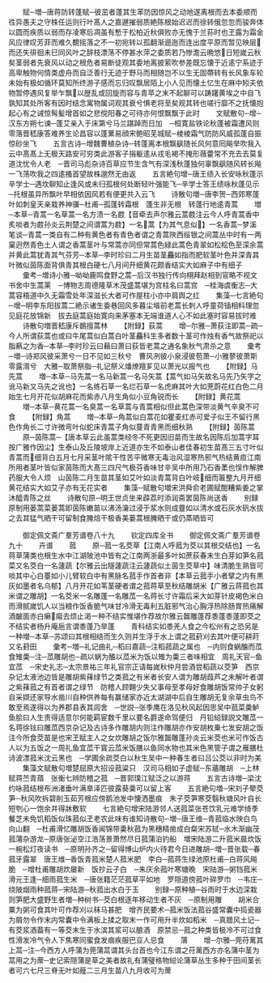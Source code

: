 <!-- { "loadSidebar": true } -->
　　赋─増─唐蒋防转蓬赋─彼茁者蓬其生苯防因惊风之动地遂离根而去本委顺而徃异愚夫之守株任运则行叶髙人之嘉遯摧弱质絶陈根始迟迟而徐转俄忽忽而骏奔体以圆而疾质以弱而存凌寒后凋虽有慙于松柏近秋俱败亦无愧于兰荪时也玊露为霜金风应律叹芳菲而难久覩摇落之不一初宛转以孤翻渐逦迤而连出度平原而暂见映层而还失徘徊未巳同风叶之辞枝漂荡不停甚水萍之委质若乃惨澹云晩悠日短嵗云秋矣茎弱者先衰风以动之根危者易断徒观其委地离披萦吹参差既忘懐于近逺宁系迹于高卑触物何情类虚舟而自泛善行无迹于野马而相随岂不以生无固蔕转有长风象车轮未始有极如循环莫知所终游子感而忘归叹飘居陌上小人见而懐土忆生在麻中矧夫依物暂停遇风复举乍飘以歴乱或回旋而容与青苹之末不起聊可以踌躇黄埃之中自飞孰知其处所客有因时结念寓物属词观其衰兮惧老将至矣观其转也嗟行靡不之抚懐抱起心有之诫惊髩髪增首如之悲傥阳春之可待亦何恨飘飘于此时
　　文赋散句─增─汉东方朔七谏─蓬艾亲入于床第兮马兰踸踔而日加　─桓寛盐铁论秋蓬被霜遭风则零落晋嵇康答难养生论昌容以蓬蔂易顔宋鲍昭芜城赋─棱棱霜气防防风威孤蓬自振惊砂坐飞
　　五言古诗─增魏曹植杂诗─转蓬离本根飘飖随长风何意囘飚举吹我入云中髙髙上无极天路安可穷类此游客子捐躯逺从戎毛褐不掩形薇藿常不充去去莫复道沈忧令人老　─晋司马彪杂诗百草应节生含气有深浅秋蓬独何辜飘飖随风转长飚一飞荡吹我之四逺搔首望故株邈然无由返
　　五言絶句增─唐王绩入长安咏秋蓬示辛学士─遇坎聊知止逢风或未归孤根何处断轻叶强能飞─辛学士答王绩咏秋蓬见示─托根虽异所飘叶早相依因风若有便更共入云飞
　　诗散句増─唐李贺─西郊寒蓬叶如刺皇天亲栽养神骥─杜甫─孤蓬转霜根　蓬生非无根　转蓬行地逺青蒿
　　増─本草─青蒿一名草蒿一名方溃一名菣【音牵去声尔雅云蒿菣注云今人呼青蒿香中炙啖者为菣孙炎云荆楚之间谓蒿为菣】一名蒿【为其气息似】一名香蒿─梦溪笔谈─青蒿一类自有二种有黄色者有青色者谓之青蒿陜西绥银之间蒿丛中时有一两窠迥然青色土人谓之香蒿茎叶与常蒿亦同但常蒿色緑此蒿色青翠如松桧色至深余蒿并黄此蒿犹青其气芬芳─本草─李时珍曰二月生苗茎麤如指而肥软茎叶色并深青其叶微似茵陈面背俱青其根白硬七八月间开细黄花颇香结实大如麻子中有细子
　　彚考─増诗小雅─呦呦鹿鸣食野之蒿─后汉书独行传向栩拜赵相到官略不视文书舍中生蒿莱　─博物志周德隆草木茂盛蒿堪为宫柱名曰蒿宫　─桂海虞衡志─大蒿容梧道中久无霜雪处年深滋长大者可作屋柱小亦中肩舆之扛
　　集藻─七言絶句─增─明李东阳拔蒿二絶示诸生委巷回风多暮尘堦前老蒿长刺人呼童荷锸相料理忽见庭花放锦新　拔去庭蒿庭始寛向来茅塞本无端谁道人心不如此塞时容易拔时难
　　诗散句増晋嵇康斥鷃擅蒿林
　　【附録】荻蒿
　　增─尔雅─萧荻注即蒿─疏─今人所谓荻蒿也或曰牛尾蒿似白蒿白叶茎麤科生多者数十茎可作烛有香气故祭祀以脂爇之为香─本草─李时珍云曰藾曰萧曰荻皆老蒿之通名象秋气肃杀之意
　　彚考─増─诗郑风彼采萧兮一日不见如三秋兮　曹风冽彼小泉浸彼苞萧─小雅蓼彼萧斯零露湑兮　大雅─取萧祭脂─礼记祭义燔燎羶芗见以萧光以报气也
　　【附録】马先蒿
　　増─本草─马先蒿一名马新蒿一名马矢蒿【蒿气如马矢故名马先乃矢字之讹马新又马先之讹也】一名练石草一名烂石草一名虎麻其叶大如茺蔚花红白色二月始生七月开花似胡麻花而紫赤八月生角似小豆角锐而长
　　【附録】黄花蒿
　　増─本草─黄花蒿一名臭蒿一名草蒿与青蒿相似但此蒿色深带淡黄气辛臭不可食
　　【附録】角蒿
　　増─本草─角蒿似白蒿花如瞿麦红赤可爱子似王不留行黑色作角长二寸许微弯叶似蛇床青蒿子角似蔓青青黑而细秋熟
　　【附録】茵陈蒿
　　原─茵陈蒿─【唐本草云此虽蒿类经冬不死更因旧苗而生故名因陈后加蒿字耳按广雅作因尘】生泰山及丘陵坡岸上近道亦生不如泰山者佳春初生苗髙三五寸叶似青蒿而细背白五月七月采茎叶隂干性苦平微寒无毒治风湿寒热邪气热结黄疸江南所用者茎叶皆似家茵陈而大髙三四尺气极芬香味甘辛吴中所用乃石香葇也悮作解脾药服大令人烦　山茵陈二月生苗其茎如艾叶如淡青蒿背白叶岐细而匾整九月开细黄花结实大如艾子亦有无花实者
　　集藻─赋散句増宋洪舜俞老圃赋酣糟紫姜之掌沐醯青陈之丝
　　诗散句原─明王世贞坐来薜荔时添润斋罢茵陈尚送香
　　别録原制用蒌蒿菜蒌蒿即茵陈嫩苗以沸汤瀹过浸于浆水则成虀如以清水或石灰水矾水拔之去其猛气晒干可留制食腌焙干极香美蒌蒿根腌晒干或仍蒸晒皆可

　　御定佩文斋广羣芳谱卷八十九
　　钦定四库全书
　　御定佩文斋广羣芳谱卷九十
　　卉谱
　　菰
　　原─菰一名茭草【江南人呼菰为茭以其根交结也】一名蒋草蒲类也根生水中江湖陂池中皆有之江南两浙最多叶如蔗荻春末生白芽如笋名菰菜又名茭白一名蘧蔬【尔雅云出隧蘧蔬注云蘧蔬似土茵生茭草中】味清脆生熟皆可啖其中心白薹如小儿臂软白中有黑脉名菰手作首者非【本草云菰手小者擘之内有黒灰如墨者名乌郁】八月开花如苇茎硬者谓之菰蒋草至秋结雕胡米【广雅云蒋菰也其米谓之雕胡】一名茭米一名雕蓬一名雕苽一名蒋长寸许霜后采大如芽针皮褐色米白而滑腻嵗饥人以当粮作饭香脆气味甘冷滑无毒利五脏邪气治心胸浮热除肠胃热痛解酒皶面赤白癞痬去烦止渇一种不结实惟堪作荐故尔雅云齧雕蓬荐黍蓬黍蓬即茭之不结实者杨升庵巵言谓黍蓬乃旱蓬
　　青科结实如黍羌人食之今松州有之恐另是一种増─本草─苏颂曰其根相结而生久则并生浮于水上谓之菰葑刈去其叶便可耕莳又名葑田
　　彚考─増─礼记曲礼─稻曰嘉蔬─注稻菰蔬之属也　─内则食蜗醢而苽食雉羮─注─苽雕胡也─疏以蜗为醢以苽米为饭以雉为羮三者味相宜　周礼天官─鱼宜苽　─宋史礼志─太宗景祐三年礼官宗正请每嵗秋仲月尝酒尝稻蔬以茭笋　西京杂记太液池边皆是雕胡紫萚绿节之类菰之有米者长安人谓为雕胡葭芦之未解叶者谓之紫萚菰之有首者谓之绿节　防稽人顾翺少失父事母至孝母好食雕胡饭常帅子女躬自采撷还家导水凿川自种供养每有赢储家亦近太湖湖中后自生雕胡无复余草虫鸟不敢至焉遂得以为养郡县表其闾舍　─世説─张季鹰在洛见秋风起因思吴中菰菜羮鲈鱼脍曰人生贵得适意尔何能羁宦数千里以要名爵遂命驾便归　丹铅縂録説文雕苽一名蒋徐铉曰雕苽西京杂记及古诗多作雕胡内则注作雕胡亦作安胡枚乗七发安胡之饭注今所食茭苗是也宋玊赋主人之女炊雕胡之饭尔雅齧雕蓬孙炎云米茭也米可作饭古人以为五饭之一周礼鱼宜苽干寳云苽米饭膳以鱼同水物也其米色黑管子谓之雁膳杜诗波漂菰米沈云黑也　─学圃余疏茭白以秋生吴中一种春生者曰吕公茭以非时为美
　　集藻文赋散句増楚屈原大招设菰粱只　汉司马相如子虚赋─东蘠雕胡　─上林赋蒋苎青薠　张衡七辨防稽之菰　─晋郭璞江赋泛之以游蒋
　　五言古诗増─梁沈约咏菰结根布洲渚垂叶满臯泽匹彼露葵羮可以留上客
　　五言絶句増─宋刘子翚茭笋─秋风吹拆碧削玉茹芳根应傍鹅池发中懐洒墨痕　朱子茭笋寒茭翳秋塘风叶自长短刳心一饱余并得牀敷软
　　七言絶句增宋陆游邻人送菰菜张苍饮乳元难学绮季餐芝未免饥稻饭似珠菰似玊老农此味有谁知诗散句─増─唐王维─青菰临水映白鸟向山翻　─杜甫滑忆雕胡饭香闻锦带羮秋菰为黑穗精凿成白粲宋苏轼─水木渐幽茂菰蒲杂游龙─原唐张泌空江浩荡景萧然尽日菰蒲泊钓船　増宋陆游二升菰米晨炊饭一椀松灯夜读书　─原明孙齐之─留得博山炉内火待君今日进雕胡─増─晋张载─春菰牙露翠　唐王维─香饭青菰米楚人菰米肥　李白─菰蒋生绿池原杜甫─白蒋风飚脆　─增杜甫雕胡炊屡新　饭抄云子白　─朱庆余菰叶寒塘晩　宋陆游─粥铛菰米滑元王逢─细雨菰生米　─唐张籍茫茫菰草平如地　罗隠道傍菰叶碎罗巾　─韦庄─绕陂烟雨种菰蒋─宋陆游─秋菰出水白于玉
　　别録─原种植─谷雨时于水边深栽则笋肥大盛野生者増─种树书─茭白根逐年移动生者不灰　─原制用雕
　　胡米合粟为粥可食其叶可作荐刈以秣马甚肥　增齐民要术─菰米饭法菰谷盛常囊中捣瓷器为屑勿令作末内常囊中令满板上揉之取末一作可用升半炊如稻米　─真腊风土记─有茭浆酒葢有一等茭末生于水滨其浆可以酿酒　原禁忌─菰之种类皆极冷不可过食性滑发冷气令人下焦寒同蜜食发痼疾服巴豆人忌食
　　蒲
　　增─尔雅─莞苻蓠其上蒚─注─今西方人呼蒲为莞蒲蒚谓其头台首也今江东谓之苻蓠西方亦名蒲中茎为蒚用之为蓆─史记索隠蒲是草之美者故礼有蒲璧格物縂论蒲草丛生多种于田间茎长者可六七尺三脊无叶如薤二三月生苗八九月收可为蓆
